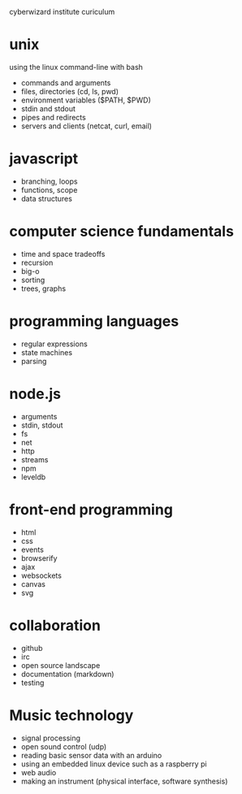 cyberwizard institute curiculum

# unix

using the linux command-line with bash

* commands and arguments
* files, directories (cd, ls, pwd)
* environment variables ($PATH, $PWD)
* stdin and stdout
* pipes and redirects
* servers and clients (netcat, curl, email)

# javascript

* branching, loops
* functions, scope
* data structures

# computer science fundamentals

* time and space tradeoffs
* recursion
* big-o
* sorting
* trees, graphs

# programming languages

* regular expressions
* state machines
* parsing

# node.js

* arguments
* stdin, stdout
* fs
* net
* http
* streams
* npm
* leveldb

# front-end programming

* html
* css
* events
* browserify
* ajax
* websockets
* canvas
* svg

# collaboration

* github
* irc
* open source landscape
* documentation (markdown)
* testing

# Music technology

* signal processing
* open sound control (udp)
* reading basic sensor data with an arduino
* using an embedded linux device such as a raspberry pi
* web audio
* making an instrument (physical interface, software synthesis)